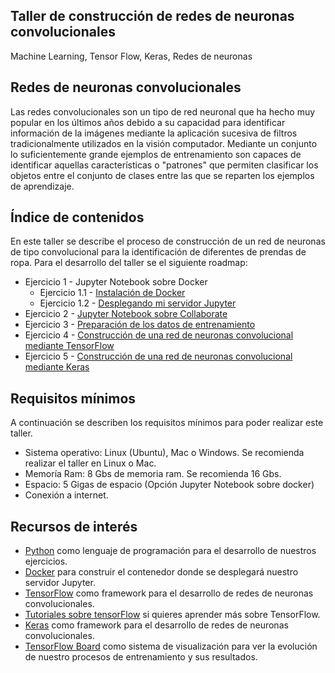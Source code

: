 ## Taller de construcción de redes de neuronas convolucionales 

Machine Learning, Tensor Flow, Keras, Redes de neuronas

## Redes de neuronas convolucionales

Las redes convolucionales son un tipo de red neuronal que ha hecho muy popular en los últimos años debido a su capacidad para identificar información de la imágenes mediante la aplicación sucesiva de filtros tradicionalmente utilizados en la visión computador. Mediante un conjunto lo suficientemente grande ejemplos de entrenamiento son capaces de identificar aquellas características o "patrones" que permiten clasificar los objetos entre el conjunto de clases entre las que se reparten los ejemplos de aprendizaje.

## Índice de contenidos


En este taller se describe el proceso de construcción de un red de neuronas de tipo convolucional para la identificación de diferentes de prendas de ropa. Para el desarrollo del taller se el siguiente roadmap:

* Ejercicio 1 - Jupyter Notebook sobre Docker
    - Ejercicio 1.1 - [Instalación de Docker](./exercises/exercise_1_1.md)
    - Ejercicio 1.2 - [Desplegando mi servidor Jupyter](./exercises/exercise_1_2.md)
* Ejercicio 2 - [Jupyter Notebook sobre Collaborate](./exercises/exercise_2.md)
* Ejercicio 3 - [Preparación de los datos de entrenamiento](./exercises/exercise_3.md)
* Ejercicio 4 - [Construcción de una red de neuronas convolucional mediante TensorFlow](./exercises/exercise_4.md)
* Ejercicio 5 - [Construcción de una red de neuronas convolucional mediante Keras](./exercises/exercise_5.md)

## Requisitos mínimos

A continuación se describen los requisitos mínimos para poder realizar este taller. 

* Sistema operativo: Linux (Ubuntu), Mac o Windows. Se recomienda realizar el taller en Linux o Mac. 
* Memoría Ram: 8 Gbs de memoria ram. Se recomienda 16 Gbs. 
* Espacio: 5 Gigas de espacio (Opción Jupyter Notebook sobre docker) 
* Conexión a internet.

## Recursos de interés

- [Python](https://www.python.org/) como lenguaje de programación para el desarrollo de nuestros ejercicios.
- [Docker](https://docs.docker.com/) para construir el contenedor donde se desplegará nuestro servidor Jupyter.
- [TensorFlow](https://www.tensorflow.org/) como framework para el desarrollo de redes de neuronas convolucionales.
- [Tutoriales sobre tensorFlow](https://www.tensorflow.org/tutorials) si quieres aprender más sobre TensorFlow.
- [Keras](https://keras.io/) como framework para el desarrollo de redes de neuronas convolucionales.
- [TensorFlow Board](https://www.tensorflow.org/tensorboard) como sistema de visualización para ver la evolución de nuestro procesos de entrenamiento y sus resultados.
